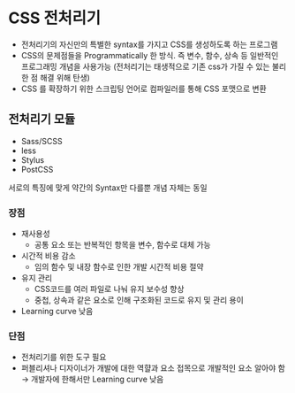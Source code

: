 # CSS 전처리기

- 전처리기의 자신만의 특별한 syntax를 가지고 CSS를 생성하도록 하는 프로그램
- CSS의 문제점들을 Programmatically 한 방식. 즉 변수, 함수, 상속 등 일반적인 프로그래밍 개념을 사용가능 (전처리기는 태생적으로 기존 css가 가질 수 있는 불리한 점 해결 위해 탄생)
- CSS 를 확장하기 위한 스크립팅 언어로 컴파일러를 통해 CSS 포맷으로 변환

## 전처리기 모듈

- Sass/SCSS
- less
- Stylus
- PostCSS

서로의 특징에 맞게 약간의 Syntax만 다를뿐 개념 자체는 동일

### 장점

- 재사용성
  - 공통 요소 또는 반복적인 항목을 변수, 함수로 대체 가능
- 시간적 비용 감소
  - 임의 함수 및 내장 함수로 인한 개발 시간적 비용 절약
- 유지 관리
  - CSS코드를 여러 파일로 나눠 유지 보수성 향상
  - 중첩, 상속과 같은 요소로 인해 구조화된 코드로 유지 및 관리 용이
- Learning curve 낮음

### 단점

- 전처리기를 위한 도구 필요
- 퍼블리셔나 디자이너가 개발에 대한 역햘과 요소 접목으로 개발적인 요소 알아야 함
  → 개발자에 한해서만 Learning curve 낮음
